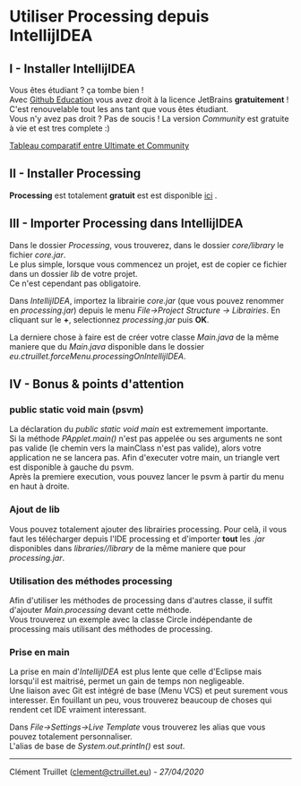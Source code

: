 # Utiliser Processing depuis IntellijIDEA

## I - Installer IntellijIDEA
Vous êtes étudiant ? ça tombe bien !   
Avec [Github Education](https://education.github.com/) vous avez droit à la licence JetBrains **gratuitement** !    
C'est renouvelable tout les ans tant que vous êtes étudiant.   
Vous n'y avez pas droit ? Pas de soucis ! La version *Community* est gratuite à vie et est tres complete :)   


[Tableau comparatif entre Ultimate et Community](https://www.jetbrains.com/idea/features/editions_comparison_matrix.html)  


## II - Installer Processing
**Processing** est totalement **gratuit** est est disponible [ici](https://processing.org/download/)   .


## III - Importer Processing dans IntellijIDEA
Dans le dossier *Processing*, vous trouverez, dans le dossier *core/library* le fichier *core.jar*.   
Le plus simple, lorsque vous commencez un projet, est de copier ce fichier dans un dossier *lib* de votre projet.   
Ce n'est cependant pas obligatoire.

Dans *IntellijIDEA*, importez la librairie *core.jar* (que vous pouvez renommer en *processing.jar*) depuis le menu *File->Project Structure -> Librairies*.
En cliquant sur le **+**, selectionnez *processing.jar* puis **OK**.


La derniere chose à faire est de créer votre classe *Main.java* de la même maniere que du *Main.java* disponible dans le dossier *eu.ctruillet.forceMenu.processingOnIntellijIDEA*.



## IV - Bonus & points d'attention

### public static void main (psvm)
La déclaration du *public static void main* est extremement importante.    
Si la méthode *PApplet.main()* n'est pas appelée ou ses arguments ne sont pas valide (le chemin vers la mainClass n'est pas valide), alors votre application ne se lancera pas.
Afin d'executer votre main, un triangle vert est disponible à gauche du psvm.   
Après la premiere execution, vous pouvez lancer le psvm à partir du menu en haut à droite.   

### Ajout de lib
Vous pouvez totalement ajouter des librairies processing.
Pour celà, il vous faut les télécharger depuis l'IDE processing et d'importer **tout** les *.jar* disponibles dans *libraries/<Nom de la librarie>/library* de la même maniere que pour *processing.jar*.


### Utilisation des méthodes processing
Afin d'utiliser les méthodes de processing dans d'autres classe, il suffit d'ajouter *Main.processing* devant cette méthode.   
Vous trouverez un exemple avec la classe Circle indépendante de processing mais utilisant des méthodes de processing.

### Prise en main
La prise en main d'*IntellijIDEA* est plus lente que celle d'Eclipse mais lorsqu'il est maitrisé, permet un gain de temps non negligeable.   
Une liaison avec Git est intégré de base (Menu VCS) et peut surement vous interesser.
En fouillant un peu, vous trouverez beaucoup de choses qui rendent cet IDE vraiment interessant.

Dans *File->Settings->Live Template* vous trouverez les alias que vous pouvez totalement personnaliser.   
L'alias de base de *System.out.println()* est *sout*.









---
Clément Truillet (clement@ctruillet.eu) - *27/04/2020*